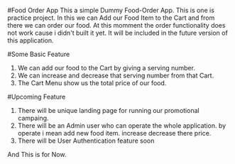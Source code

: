 #Food Order App
This a simple Dummy Food-Order App. This is one is practice project.
In this we can Add our Food Item to the Cart and from there we can order our food.
At this momment the order functionality does not work cause i didn't built it yet.
It will be included in the future version of this application.

#Some Basic Feature
1. We can add our food to the Cart by giving a serving number.
2. We can increase and decrease that serving number from that Cart.
3. The Cart Menu show us the total price of our food.

#Upcoming Feature
1. There will be unique landing page for running our promotional campaing.
2. There will be an Admin user who can operate the whole application. by operate i mean add new food item. increase decrease there price.
3. There will be User Authentication feature soon

And This is for Now.
